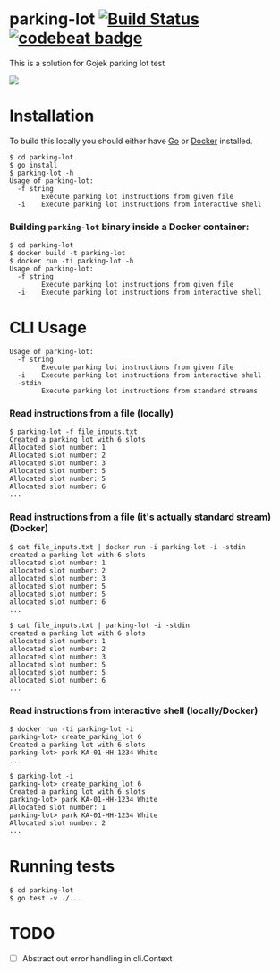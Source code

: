 # parking-lot [![Build Status](https://travis-ci.com/azbshiri/parking-lot.svg?token=1dbZM2CNEGcT8cVBF1Eg&branch=master)](https://travis-ci.com/azbshiri/parking-lot) [![codebeat badge](https://codebeat.co/badges/7ef052e3-35ff-4cab-88f9-e13393c8ab35)](https://codebeat.co/a/alireza-bashiri/projects/github-com-azbshiri-parking-lot)
This is a solution for Gojek parking lot test

![](https://www.ardanlabs.com/images/gopher-kart/gopher-blue-updated.gif)


# Installation
To build this locally you should either have [Go](https://docs.docker.com/install/) or [Docker](https://golang.org/doc/install) installed.




```shell script
$ cd parking-lot
$ go install
$ parking-lot -h
Usage of parking-lot:
  -f string
        Execute parking lot instructions from given file
  -i    Execute parking lot instructions from interactive shell

```

### Building `parking-lot` binary inside a Docker container:

```shell script
$ cd parking-lot
$ docker build -t parking-lot
$ docker run -ti parking-lot -h
Usage of parking-lot:
  -f string
        Execute parking lot instructions from given file
  -i    Execute parking lot instructions from interactive shell
```



# CLI Usage
```shell script
Usage of parking-lot:
  -f string
        Execute parking lot instructions from given file
  -i    Execute parking lot instructions from interactive shell
  -stdin
        Execute parking lot instructions from standard streams
````

### Read instructions from a file (locally)
```shell script
$ parking-lot -f file_inputs.txt
Created a parking lot with 6 slots
Allocated slot number: 1
Allocated slot number: 2
Allocated slot number: 3
Allocated slot number: 5
Allocated slot number: 5
Allocated slot number: 6
...
```

### Read instructions from a file (it's actually standard stream) (Docker)
```shell script
$ cat file_inputs.txt | docker run -i parking-lot -i -stdin
created a parking lot with 6 slots
allocated slot number: 1
allocated slot number: 2
allocated slot number: 3
allocated slot number: 5
allocated slot number: 5
allocated slot number: 6
...
```

```shell script
$ cat file_inputs.txt | parking-lot -i -stdin
created a parking lot with 6 slots
allocated slot number: 1
allocated slot number: 2
allocated slot number: 3
allocated slot number: 5
allocated slot number: 5
allocated slot number: 6
...
```

### Read instructions from interactive shell (locally/Docker)
```shell script
$ docker run -ti parking-lot -i
parking-lot> create_parking_lot 6
Created a parking lot with 6 slots
parking-lot> park KA-01-HH-1234 White
...
```

```shell script
$ parking-lot -i
parking-lot> create_parking_lot 6
Created a parking lot with 6 slots
parking-lot> park KA-01-HH-1234 White
Allocated slot number: 1
parking-lot> park KA-01-HH-1234 White
Allocated slot number: 2
...
```

# Running tests

```shell script
$ cd parking-lot
$ go test -v ./...
````

# TODO
- [ ] Abstract out error handling in cli.Context
